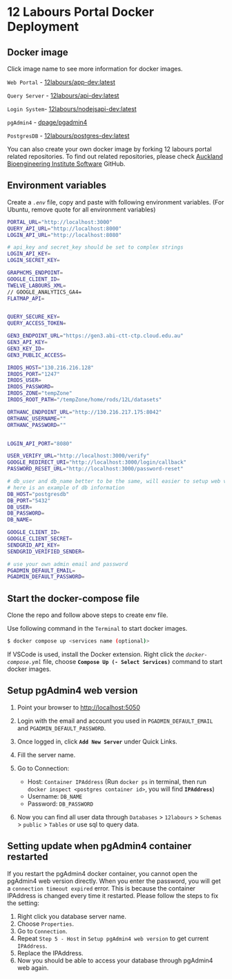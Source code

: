 # 12 Labours Portal Docker Deployment

## Docker image
Click image name to see more information for docker images.

`Web Portal` - [12labours/app-dev:latest](https://hub.docker.com/r/12labours/app-dev)

`Query Server` - [12labours/api-dev:latest](https://hub.docker.com/r/12labours/api-dev)

`Login System`- [12labours/nodejsapi-dev:latest](https://hub.docker.com/r/12labours/nodejsapi-dev)

`pgAdmin4` - [dpage/pgadmin4](https://hub.docker.com/r/dpage/pgadmin4)

`PostgresDB` - [12labours/postgres-dev:latest](https://hub.docker.com/r/12labours/postgres-dev)

You can also create your own docker image by forking 12 labours portal related repositories. To find out related repositories, please check [Auckland Bioengineering Institute Software](https://github.com/ABI-Software) GitHub.

## Environment variables
Create a *`.env`* file, copy and paste with following environment variables.
(For Ubuntu, remove quote for all environment variables)
```bash
PORTAL_URL="http://localhost:3000"
QUERY_API_URL="http://localhost:8000"
LOGIN_API_URL="http://localhost:8080"

# api_key and secret_key should be set to complex strings
LOGIN_API_KEY=
LOGIN_SECRET_KEY=

GRAPHCMS_ENDPOINT=
GOOGLE_CLIENT_ID=
TWELVE_LABOURS_XML=
// GOOGLE_ANALYTICS_GA4=
FLATMAP_API=


QUERY_SECURE_KEY=
QUERY_ACCESS_TOKEN=

GEN3_ENDPOINT_URL="https://gen3.abi-ctt-ctp.cloud.edu.au"
GEN3_API_KEY=
GEN3_KEY_ID=
GEN3_PUBLIC_ACCESS=

IRODS_HOST="130.216.216.128"
IRODS_PORT="1247"
IRODS_USER=
IRODS_PASSWORD=
IRODS_ZONE="tempZone"
IRODS_ROOT_PATH="/tempZone/home/rods/12L/datasets"

ORTHANC_ENDPOINT_URL="http://130.216.217.175:8042"
ORTHANC_USERNAME=""
ORTHANC_PASSWORD=""


LOGIN_API_PORT="8080"

USER_VERIFY_URL="http://localhost:3000/verify"
GOOGLE_REDIRECT_URI="http://localhost:3000/login/callback"
PASSWORD_RESET_URL="http://localhost:3000/password-reset"

# db_user and db_name better to be the same, will easier to setup web version pgadmin4
# here is an example of db information
DB_HOST="postgresdb"
DB_PORT="5432"
DB_USER=
DB_PASSWORD=
DB_NAME=

GOOGLE_CLIENT_ID=
GOOGLE_CLIENT_SECRET=
SENDGRID_API_KEY=
SENDGRID_VERIFIED_SENDER=

# use your own admin email and password
PGADMIN_DEFAULT_EMAIL=
PGADMIN_DEFAULT_PASSWORD=
```

## Start the docker-compose file
Clone the repo and follow above steps to create env file.

Use following command in the `Terminal` to start docker images.
```bash
$ docker compose up <services name (optional)>
```
 If VSCode is used, install the Docker extension. Right click the *`docker-compose.yml`* file, choose **`Compose Up (- Select Services)`** command to start docker images.


## Setup pgAdmin4 web version
1. Point your browser to [http://localhost:5050](http://localhost:5050)
2. Login with the email and account you used in `PGADMIN_DEFAULT_EMAIL` and `PGADMIN_DEFAULT_PASSWORD`.
3. Once logged in, click **`Add New Server`** under Quick Links.
4. Fill the server name.
5. Go to Connection:

    - Host: `Container IPAddress` (Run `docker ps` in terminal, then run `docker inspect <postgres container id>`, you will find **`IPAddress`**)
    - Username: `DB_NAME`
    - Password: `DB_PASSWORD`
6. Now you can find all user data through `Databases` > `12labours` > `Schemas` > `public` > `Tables` or use sql to query data.


## Setting update when pgAdmin4 container restarted
If you restart the pgAdmin4 docker container, you cannot open the pgAdmin4 web version directly. When you enter the password, you will get a `connection timeout expired` error. This is because the container IPAddress is changed every time it restarted. Please follow the steps to fix the setting:
1. Right click you database server name.
2. Choose `Properties`.
3. Go to `Connection`.
4. Repeat `Step 5 - Host` in `Setup pgAdmin4 web version` to get current `IPAddress`.
5. Replace the IPAddress.
6. Now you should be able to access your database through pgAdmin4 web again.

